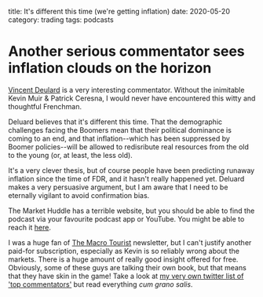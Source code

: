 title: It's different this time (we're getting inflation)
date: 2020-05-20
category: trading
tags: podcasts

# Another serious commentator sees inflation clouds on the horizon

[Vincent Deulard](https://twitter.com/VincentDeluard) is a very interesting commentator.
Without the inimitable Kevin Muir & Patrick Ceresna, I would never have encountered this witty and thoughtful Frenchman. 

Deluard believes that it's different this time. That the demographic challenges facing the Boomers mean that their political dominance is coming to an end, 
and that inflation--which has been suppressed by Boomer policies--will be allowed to redisribute real resources from the old to the young (or, at least, the less old). 

It's a very clever thesis, but of course people have been predicting runaway inflation since the time of FDR, and it hasn't really happened yet. Deluard makes a very persuasive argument, but I am aware that I need to be eternally vigilant to avoid confirmation bias.

The Market Huddle has a terrible website, but you should be able to find the podcast via your favourite podcast app or YouTube. You might be able to reach it [here](https://markethuddle.com/welcome/episodes/). 

I was a huge fan of [The Macro Tourist](https://www.themacrotourist.com/) newsletter, but I can't justify another paid-for subscription, especially as Kevin is so reliably wrong about the markets. There is a huge amount of really good insight offered for free. Obviously, some of these guys are talking their own book, but that means that they have skin in the game! Take a look at [my very own twitter list of 'top commentators'](https://twitter.com/i/lists/1133094353272860673) but read everything *cum grano salis*.


